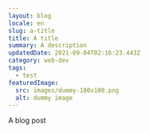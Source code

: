 ```yaml
---
layout: blog
locale: en
slug: a-title
title: A title
summary: A description
updatedDate: 2021-09-04T02:16:23.443Z
category: web-dev
tags:
  - test
featuredImage:
  src: images/dummy-100x100.png
  alt: dummy image
---
```


A blog post
